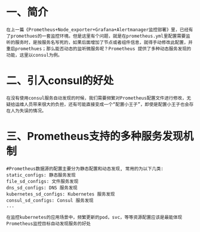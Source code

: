 # 一、简介
`
在上一篇《Prometheus+Node_exporter+Grafana+Alertmanager监控部署》里，已经有了promethues的一套监控环境。但是这里有个问题，就是在prometheus.yml里配置需要监听的服务时，是按服务名写死的，如果后面增加了节点或者组件信息，就得手动修改此配置，并重启promethues；那么能否动态的监听微服务呢？Prometheus 提供了多种动态服务发现的功能，这里以consul为例。
`
# 二、引入consul的好处
`
在没有使用consul服务自动发现的时候，我们需要频繁对Prometheus配置文件进行修改，无疑给运维人员带来很大的负担，还有可能直接变成一个“配置小王子”，即使是配置小王子也会存在人为失误的情况。
`

# 三、Prometheus支持的多种服务发现机制
```
#Prometheus数据源的配置主要分为静态配置和动态发现, 常用的为以下几类:
static_configs: 静态服务发现
file_sd_configs: 文件服务发现
dns_sd_configs: DNS 服务发现
kubernetes_sd_configs: Kubernetes 服务发现
consul_sd_configs: Consul 服务发现
...

在监控kubernetes的应用场景中，频繁更新的pod，svc，等等资源配置应该是最能体现Prometheus监控目标自动发现服务的好处
```
